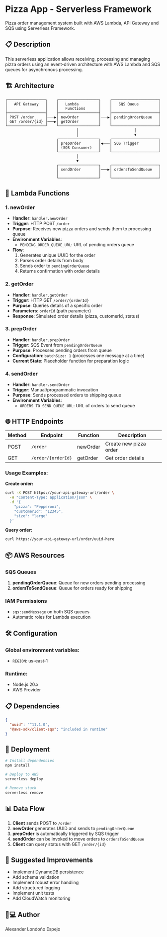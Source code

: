 # Pizza App - Serverless Framework

Pizza order management system built with AWS Lambda, API Gateway and SQS using Serverless Framework.

## 📋 Description

This serverless application allows receiving, processing and managing pizza orders using an event-driven architecture with AWS Lambda and SQS queues for asynchronous processing.

## 🏗️ Architecture

```
┌─────────────────┐    ┌──────────────────┐    ┌─────────────────────┐
│   API Gateway   │    │   Lambda         │    │   SQS Queue         │
│                 │    │   Functions      │    │                     │
├─────────────────┤    ├──────────────────┤    ├─────────────────────┤
│ POST /order     │───▶│ newOrder         │───▶│ pendingOrderQueue   │
│ GET /order/{id} │───▶│ getOrder         │    │                     │
└─────────────────┘    └──────────────────┘    └─────────────────────┘
                                │                         │
                                │                         ▼
                       ┌──────────────────┐    ┌─────────────────────┐
                       │ prepOrder        │◀───│ SQS Trigger         │
                       │ (SQS Consumer)   │    │                     │
                       └──────────────────┘    └─────────────────────┘
                                │
                                ▼
                       ┌──────────────────┐    ┌─────────────────────┐
                       │ sendOrder        │───▶│ ordersToSendQueue   │
                       │                  │    │                     │
                       └──────────────────┘    └─────────────────────┘
```

## 🚀 Lambda Functions

### 1. newOrder
- **Handler**: `handler.newOrder`
- **Trigger**: HTTP POST `/order`
- **Purpose**: Receives new pizza orders and sends them to processing queue
- **Environment Variables**:
  - `PENDING_ORDER_QUEUE_URL`: URL of pending orders queue
- **Flow**:
  1. Generates unique UUID for the order
  2. Parses order details from body
  3. Sends order to `pendingOrderQueue`
  4. Returns confirmation with order details

### 2. getOrder
- **Handler**: `handler.getOrder`
- **Trigger**: HTTP GET `/order/{orderId}`
- **Purpose**: Queries details of a specific order
- **Parameters**: `orderId` (path parameter)
- **Response**: Simulated order details (pizza, customerId, status)

### 3. prepOrder
- **Handler**: `handler.prepOrder`
- **Trigger**: SQS Event from `pendingOrderQueue`
- **Purpose**: Processes pending orders from queue
- **Configuration**: `batchSize: 1` (processes one message at a time)
- **Current State**: Placeholder function for preparation logic

### 4. sendOrder
- **Handler**: `handler.sendOrder`
- **Trigger**: Manual/programmatic invocation
- **Purpose**: Sends processed orders to shipping queue
- **Environment Variables**:
  - `ORDERS_TO_SEND_QUEUE_URL`: URL of orders to send queue

## 🌐 HTTP Endpoints

| Method | Endpoint           | Function | Description            |
| ------ | ------------------ | -------- | ---------------------- |
| POST   | `/order`           | newOrder | Create new pizza order |
| GET    | `/order/{orderId}` | getOrder | Get order details      |

### Usage Examples:

**Create order:**
```bash
curl -X POST https://your-api-gateway-url/order \
  -H "Content-Type: application/json" \
  -d '{
    "pizza": "Pepperoni",
    "customerId": "12345",
    "size": "large"
  }'
```

**Query order:**
```bash
curl https://your-api-gateway-url/order/uuid-here
```

## 📦 AWS Resources

### SQS Queues
1. **pendingOrderQueue**: Queue for new orders pending processing
2. **ordersToSendQueue**: Queue for orders ready for shipping

### IAM Permissions
- `sqs:sendMessage` on both SQS queues
- Automatic roles for Lambda execution

## 🛠️ Configuration

### Global environment variables:
- `REGION`: us-east-1

### Runtime:
- Node.js 20.x
- AWS Provider

## 📋 Dependencies

```json
{
  "uuid": "^11.1.0",
  "@aws-sdk/client-sqs": "included in runtime"
}
```

## 🚀 Deployment

```bash
# Install dependencies
npm install

# Deploy to AWS
serverless deploy

# Remove stack
serverless remove
```

## 📊 Data Flow

1. **Client** sends POST to `/order`
2. **newOrder** generates UUID and sends to `pendingOrderQueue`
3. **prepOrder** is automatically triggered by SQS trigger
4. **sendOrder** can be invoked to move orders to `ordersToSendQueue`
5. **Client** can query status with GET `/order/{id}`

## 🔧 Suggested Improvements

- Implement DynamoDB persistence
- Add schema validation
- Implement robust error handling
- Add structured logging
- Implement unit tests
- Add CloudWatch monitoring

## 👨💻 Author

Alexander Londoño Espejo